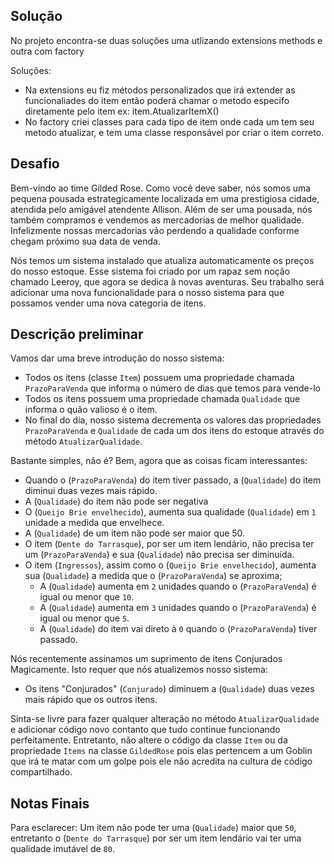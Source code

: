 
## Solução

No projeto encontra-se duas soluções uma utlizando extensions methods e outra com factory

Soluções:

* Na extensions eu fiz métodos personalizados que irá extender as funcionaliades do item então poderá chamar o metodo especifo diretamente pelo item ex: item.AtualizarItemX()
* No factory criei classes para cada tipo de item onde cada um tem seu metodo atualizar, e tem uma classe responsável por criar o item correto.

## Desafio

Bem-vindo ao time Gilded Rose. Como você deve saber, nós somos uma pequena pousada estrategicamente localizada em uma prestigiosa cidade, atendida pelo amigável atendente Allison. Além de ser uma pousada, nós também compramos e vendemos as mercadorias de melhor qualidade. Infelizmente nossas mercadorias vão perdendo a qualidade conforme chegam próximo sua data de venda.

Nós temos um sistema instalado que atualiza automaticamente os preços do nosso estoque. Esse sistema foi criado por um rapaz sem noção chamado Leeroy, que agora se dedica à novas aventuras. Seu trabalho será adicionar uma nova funcionalidade para o nosso sistema para que possamos vender uma nova categoria de itens. 

## Descrição preliminar

Vamos dar uma breve introdução do nosso sistema:

* Todos os itens (classe `Item`) possuem uma propriedade chamada `PrazoParaVenda` que informa o número de dias que temos para vende-lo
* Todos os itens possuem uma propriedade chamada `Qualidade` que informa o quão valioso é o item.
* No final do dia, nosso sistema decrementa os valores das propriedades `PrazoParaVenda` e `Qualidade` de cada um dos itens do estoque através do método `AtualizarQualidade`.

Bastante simples, não é? Bem, agora que as coisas ficam interessantes:

* Quando o (`PrazoParaVenda`) do item tiver passado, a (`Qualidade`) do item diminui duas vezes mais rápido.
* A (`Qualidade`) do item não pode ser negativa
* O (`Queijo Brie envelhecido`), aumenta sua qualidade (`Qualidade`) em `1` unidade a medida que envelhece.
* A (`Qualidade`) de um item não pode ser maior que 50.
* O item (`Dente do Tarrasque`), por ser um item lendário, não precisa ter um (`PrazoParaVenda`) e sua (`Qualidade`) não precisa ser diminuída.
* O item (`Ingressos`), assim como o (`Queijo Brie envelhecido`), aumenta sua (`Qualidade`) a medida que o  (`PrazoParaVenda`) se aproxima;
    * A (`Qualidade`) aumenta em `2` unidades quando o (`PrazoParaVenda`) é igual ou menor que `10`.
    * A (`Qualidade`) aumenta em `3` unidades quando o (`PrazoParaVenda`) é igual ou menor que `5`.
    * A (`Qualidade`) do item vai direto à `0` quando o (`PrazoParaVenda`) tiver passado.

Nós recentemente assinamos um suprimento de itens Conjurados Magicamente. Isto requer que nós atualizemos nosso sistema:

* Os itens "Conjurados" (`Conjurado`) diminuem a (`Qualidade`) duas vezes mais rápido que os outros itens.

Sinta-se livre para fazer qualquer alteração no método `AtualizarQualidade` e adicionar código novo contanto que tudo continue funcionando perfeitamente. Entretanto, não altere o código da classe `Item` ou da propriedade `Items` na classe `GildedRose` pois elas pertencem a um Goblin que irá te matar com um golpe pois ele não acredita na cultura de código compartilhado.

## Notas Finais

Para esclarecer: Um item não pode ter uma (`Qualidade`) maior que `50`, entretanto o  (`Dente do Tarrasque`) por ser um item lendário vai ter uma qualidade imutável de `80`.
